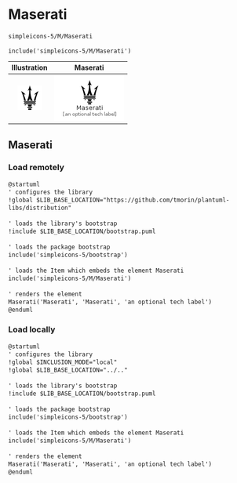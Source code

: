 # Maserati


```text
simpleicons-5/M/Maserati
```

```text
include('simpleicons-5/M/Maserati')
```



| Illustration | Maserati |
| :---: | :---: |
| ![illustration for Illustration](../../simpleicons-5/M/Maserati.png) | ![illustration for Maserati](../../simpleicons-5/M/Maserati.Local.png) |




## Maserati

### Load remotely
```plantuml
@startuml
' configures the library
!global $LIB_BASE_LOCATION="https://github.com/tmorin/plantuml-libs/distribution"

' loads the library's bootstrap
!include $LIB_BASE_LOCATION/bootstrap.puml

' loads the package bootstrap
include('simpleicons-5/bootstrap')

' loads the Item which embeds the element Maserati
include('simpleicons-5/M/Maserati')

' renders the element
Maserati('Maserati', 'Maserati', 'an optional tech label')
@enduml
```

### Load locally
```plantuml
@startuml
' configures the library
!global $INCLUSION_MODE="local"
!global $LIB_BASE_LOCATION="../.."

' loads the library's bootstrap
!include $LIB_BASE_LOCATION/bootstrap.puml

' loads the package bootstrap
include('simpleicons-5/bootstrap')

' loads the Item which embeds the element Maserati
include('simpleicons-5/M/Maserati')

' renders the element
Maserati('Maserati', 'Maserati', 'an optional tech label')
@enduml
```

